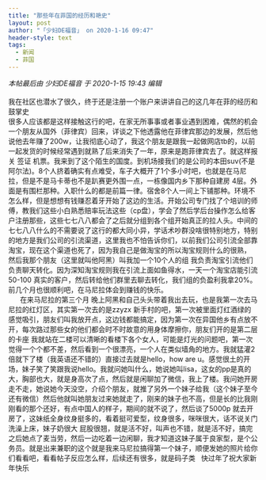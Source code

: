 ```yaml
---
title: "那些年在菲国的经历和艳史"
layout: post
author: "「少妇DE福音」 on 2020-1-16 09:47"
header-style: text
tags:
  - 新闻
  - 菲国
---
```


<head></head>
<body>
 <i class="pstatus"> 本帖最后由 少妇DE福音 于 2020-1-15 19:43 编辑 </i>
 <br> 
 <br> 我在社区也潜水了很久，终于还是注册一个账户来讲讲自己的这几年在菲的经历和鼓掌史
 <br> 很多人应该都是这样接触这行的吧，在家无所事事或者事业遇到困难，偶然的机会一个朋友从国外（菲律宾）回来，详谈之下他透露他在菲律宾那边的发展，然后他说他去年赚了200w，让我彻底心动了，我这个朋友是跟我一起做网店tb的，以前一起发货的时候经常遇到就熟了后来消失了一年，原来是跑菲律宾去了。就这样报关 签证 机票。我来到了这个陌生的国度。到机场接我们的是公司的本田suv(不是阿尔法)。8个人挤着确实有点难受，车子大概开了1个多小时吧，也就是在马尼拉，但是不是马卡蒂也不是趴赛更外围一点，一栋像国内乡下那种自建房 4层。外面是有围栏那种。入职什么的都是前篇一律。宿舍8个人一间上下铺那种。环境不怎么样，但是想想有钱赚忍着牙开始了这边的生活。开始公司专门找了个培训的师傅，教我们这些小白熟悉赔率玩法这些（cp盘），学会了然后学后台操作怎么给客户注册那些，这些七七八八都会了之后就分组到各个组开始真正的拉人头。中间的七七八八什么的不需要说了这行的都大同小异，学话术吵群没啥很特别地方，特别的地方是我们公司的引流渠道，这里我也不怕告诉你们，以前我们公司引流全部靠淘宝，现在这个渠道也死了，因为我自己是做淘宝的所以淘宝规则什么的很熟， 然后我那个朋友（这里就叫他阿黑）叫我加一个10个人的组 我负责淘宝引流他们负责聊天转化。因为深知淘宝规则我在引流上面如鱼得水，一天一个淘宝店能引流50-100 真实的客户，然后转给他们群里去聊去转化，我们组的负盈利我拿20%。前几个月也很顺利吧，在马尼拉体会到赚钱的快乐。
 <br> &nbsp; &nbsp;&nbsp; &nbsp;在来马尼拉的第三个月 晚上阿黑和自己头头带着我出去玩，也是我第一次去马尼拉的红灯区，其实第一次去的是zzyzx 新手村的吧，第一次被里面灯红酒绿的感觉吸引，朋友们叫我放开点，这边钱都能搞定，因为第一次在异国他乡有点放不开，每次路过那些女的他们都会时不时故意的用身体摩擦你，朋友们开的是第二层的卡座 我就站在二楼可以清晰的看楼下各个女人，可能是灯光的问题吧，第一次觉得一个个都不差，然后看到一个很漂亮，一个人在类似墙角的地方。我就猛灌2倍就下了楼（我英语还不错的）直接过去就是hello，how are u。感觉很土的开场，妹子笑了笑跟我说hello。我就问她叫什么，她说她叫lisa，这女的pp是真的大，胸部也大，就是身高次了点，然后就是闲聊加了微信，我上了楼。我问她开房走不走，她说她今天没空，介绍个朋友，就推了另外一个妹子给我（这个妹子至今还有微信）然后他就叫她朋友过来她就走了，刚来的妹子也不高，但是长的比我刚刚看的那个还好，有点中国人的样子，期间的就不说了，然后谈了5000p 就去开房了，这妹纸全身纹身挺多的，看着挺可爱型，纹身很多，咪咪很大，话不说关门洗澡上床，妹子奶很大 屁股很翘，就是活不好，叫声也不错，就是活不好，搞完之后她点了麦当劳，然后一边吃着一边闲聊，我才知道这妹子属于良家型，是个公务员。就是出来兼职的这个就是我来马尼拉搞得第一个妹子，顺便发她的照片给你们看看吧，看看帖子反应怎么样，后续还有很多，就是码子类&nbsp; &nbsp;快过年了祝大家新年快乐
 <br> 
 <br>
</body>


